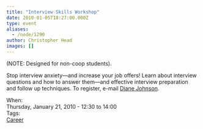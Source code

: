 ```yaml
---
title: "Interview Skills Workshop"
date: 2010-01-05T18:27:00.000Z
type: event
aliases:
  - /node/1290
author: Christopher Head
images: []
---
```


<div class="field field-name-body field-type-text-with-summary field-label-hidden"><div class="field-items"><div class="field-item even"><p>(NOTE: Designed for non-coop students).</p>
<p>Stop interview anxiety&#x2014;and increase your job offers! Learn about interview questions and how to answer them&#x2014;and effective interview preparation and follow up techniques. To register, e-mail <a href="/cdn-cgi/l/email-protection#fe9a979f909b949196be9d8dd08b9c9dd09d9f">Diane Johnson</a>.</p>
</div></div></div><div class="field field-name-field-dates field-type-datetime field-label-above"><div class="field-label">When:&#xA0;</div><div class="field-items"><div class="field-item even"><span class="date-display-single">Thursday, January 21, 2010 - <span class="date-display-range"><span class="date-display-start">12:30</span> to <span class="date-display-end">14:00</span></span></span></div></div></div>    <footer>
    <div class="field field-name-field-tags field-type-taxonomy-term-reference field-label-above"><div class="field-label">Tags:&#xA0;</div><div class="field-items"><div class="field-item even"><a href="/career">Career</a></div></div></div>      </footer>